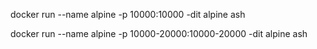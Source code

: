 docker run --name alpine -p 10000:10000 -dit alpine ash



docker run --name alpine -p 10000-20000:10000-20000 -dit alpine ash


